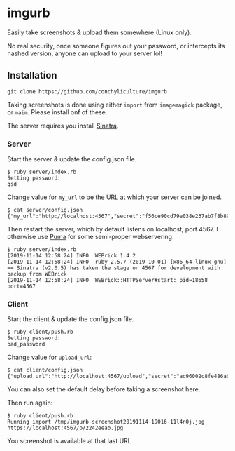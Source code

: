 # imgurb

Easily take screenshots & upload them somewhere (Linux only).

No real security, once someone figures out your password, or intercepts its hashed version, anyone can upload to your server lol!

## Installation

```
git clone https://github.com/conchyliculture/imgurb
```

Taking screenshots is done using either `import` from `imagemagick` package, or `maim`. Please install onf of these.

The server requires you install [Sinatra](http://sinatrarb.com/).

### Server

Start the server & update the config.json file.

```
$ ruby server/index.rb
Setting password:
qsd
```

Change value for `my_url` to be the URL at which your server can be joined.
```
$ cat server/config.json 
{"my_url":"http://localhost:4567","secret":"f56ce90cd79e038e237ab7f8b89e804b5ebf59be8cda49fa97ca2da997ab2f5a","pics_dir":"pics"}
```

Then restart the server, which by default listens on localhost, port 4567. I otherwise use [Puma](https://github.com/puma/puma) for some semi-proper webservering.
```
$ ruby server/index.rb
[2019-11-14 12:58:24] INFO  WEBrick 1.4.2
[2019-11-14 12:58:24] INFO  ruby 2.5.7 (2019-10-01) [x86_64-linux-gnu]
== Sinatra (v2.0.5) has taken the stage on 4567 for development with backup from WEBrick
[2019-11-14 12:58:24] INFO  WEBrick::HTTPServer#start: pid=18658 port=4567
```


### Client

Start the client & update the config.json file.

```
$ ruby client/push.rb
Setting password:
bad_password
```

Change value for `upload_url`:
```
$ cat client/config.json
{"upload_url":"http://localhost:4567/upload","secret":"ad96002c8fe486a6ba924379e46d3b5b7a78bd80ddb56c935e823b0b33bca1d3","delay":1}
```

You can also set the default delay before taking a screenshot here.

Then run again:
```
$ ruby client/push.rb
Running import /tmp/imgurb-screenshot20191114-19016-11l4n0j.jpg
https://localhost:4567/p/2242eeab.jpg
```
You screenshot is available at that last URL
